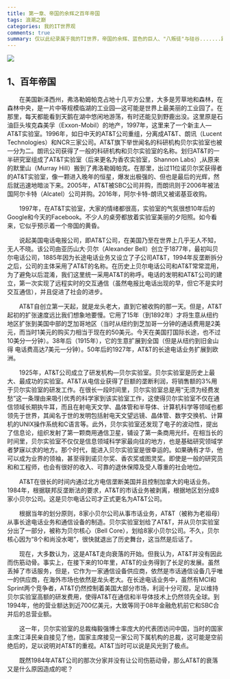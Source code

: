 ```yaml
---
title: 第一章、帝国的余辉之百年帝国
tags: 浪潮之巅
categories: 我的IT世界观
comments: true
summary: 仅以此纪录属于我的TI世界，帝国的余辉、蓝色的巨人、"八叛徒"与硅谷.......跟着我一起从AT&T开始吧。。
---
```


![](/images/AT&T.png)

## 1、百年帝国
<p>&emsp;&emsp;在美国新泽西州，弗洛勒姆帕克占地十几平方公里，大多是芳草地和森林，在森林中央，是一片中等规模临湖的工业园—这可能是世界上最美丽的工业园了。在那里，每天都能看到天鹅在湖中悠闲地游荡，有时还能见到野鹿出没。这里原是石油巨头埃克森美孚（Exxon-Mobil）的地产，1997年，这里来了一个新主人—AT&T实验室。1996年，如日中天的AT&T公司重组，分离成AT&T、朗讯（Lucent Technologies）和NCR三家公司。AT&T旗下举世闻名的科研机构贝尔实验室也被一分为二。朗讯公司获得了一般的科研机构和贝尔实验室的名称。划归AT&T的一半研究室组成了AT&T实验室（后来更名为香农实验室，Shannon Labs）,从原来的默里山（Murray Hill）搬到了弗洛勒姆帕克。在那里，出过11位诺贝尔奖获得者的AT&T实验室，像一颗进入晚年的恒星，爆发出极强的、但也是最后的光辉，然后就迅速地暗淡下来。2005年，AT&T被SBC公司并购，而朗讯则于2006年被法国阿尔卡特（Alcatel）公司并购。2016年，阿尔卡特-朗讯又被诺基亚收购。</p>

<p>&emsp;&emsp;1997年，在AT&T实验室，大家的情绪都很高，实验室的气氛很想10年后的Google和今天的Facebook。不少人的桌旁都放着实验室美丽的夕阳照。如今看来，它似乎预示着一个帝国的黄昏。</p>

<p>&emsp;&emsp;说起美国电话电报公司，即AT&T公司，在美国乃至在世界上几乎无人不知，无人不晓。该公司由亚历山大·贝尔（Alexander Bell）创立于1877年，最初叫贝尔电话公司，1885年因为长途电话业务又设立了子公司AT&T，1994年反垄断拆分之后，公司的主体采用了AT&T的名称。在历史上贝尔电话公司和AT&T常常混用，为了避免以后混淆，我们这里统一采用AT&T的称呼。电话的发明和AT&T公司的建立，第一次实现了远程实时的交互通信（虽然电报比电话出现的早，但它不是实时交互通信），并且促进了社会的进步。</p>

<p>&emsp;&emsp;AT&T自创立第一天起，就是龙头老大，直到它被收购的那一天。但是，AT&T起初的扩张速度远比我们想象地要慢。它用了15年（到1892年）才将生意从纽约地区扩张到美国中部的芝加哥地区（当时从纽约到芝加哥一分钟的通话费用是2美元，而当时1美元的购买力相当于现在的50美元。今天在美国打国际长途，也不过10美分一分钟）。38年后（1915年），它的生意扩展到全国（但是从纽约到旧金山得 电话费高达7美元一分钟）。50年后的1927年，AT&T的长途电话业务扩展到欧洲。</p>

<p>&emsp;&emsp;1925年，AT&T公司成立了研发机构—贝尔实验室。贝尔实验室是历史上最大、最成功的实验室。AT&T从电信业获得了巨额的垄断利润，将销售额的3%用于贝尔实验室的研发工作。在很长一段时间里，贝尔实验室总是用“无须为经费发愁”这一条理由来吸引优秀的科学家到该实验室工作，这使得贝尔实验室不仅在通信领域长期执牛耳，而且在射电天文学、晶体管和半导体、计算机科学等领域也都领先于世界，其闻名于世的发明包括射电天文望远镜、晶体管、数字交换机、计算机的UNIX操作系统和C语言等。此外，贝尔实验室还发现了电子的波动性，提出了信息论，组织发射了第一颗商用通信卫星，铺设了第一条商用光纤。在相当长的时间里，贝尔实验室不仅仅是信息领域科学家最向往的地方，也是基础研究领域学者梦寐以求的地方。那个时代，能进入贝尔实验室是很幸运的。如果确有才华，他可以成为业界的领袖，甚至得到诺贝尔奖、香农奖或图灵奖。即使是一般的研究员和和工程师，也会有很好的收入、可靠的退休保障及受人尊重的社会地位。</p>

<p>&emsp;&emsp;AT&T在很长的时间内通过北方电信垄断美国并且控制加拿大的电话业务。1984年，根据联邦反垄断法的要求，AT&T的市话业务被剥离，根据地区划分成8家小贝尔公司。这是贝尔电话公司才正式更名为AT&T公司。</p>

<p>&emsp;&emsp;根据当年的划分原则，8家小贝尔公司从事市话业务，AT&T（被称为老祖母）从事长途电话业务和通信设备的制造。贝尔实验室划给了AT&T，并从贝尔实验室分出了一部分，被称为贝尔核心（Bell Core），划给8家小贝尔公司。不久，贝尔核心因为“8个和尚没水喝”，很快就退出了历史舞台，这当然是后话了。</p>

<p>&emsp;&emsp;现在，大多数认为，这是AT&T走向衰落的开始。但我认为，AT&T并没有因此而伤筋动骨。事实上，在接下来的10年里，AT&T的业务得到了长足的发展。虽然丢掉了市话服务，但是，它作为一家通信设备供应商，依然是市话通信设备几乎唯一的供应商，在海外市场也依然是龙头老大。在长途电话业务中，虽然有MCI和Sprint两个竞争者，AT&T仍然控制着美国大部分市场，利润十分可观，足以维持贝尔实验室高额的研发费用，使得AT&T在通信和半导体技术上仍然领先全球。到1994年，他的营业额达到近700亿美元，大致等同于08年金融危机前它和SBC合并后的总营业额。</p>

<p>&emsp;&emsp;这一年，贝尔实验室的总裁梅毅强博士率庞大的代表团访问中国，当时的国家主席江泽民亲自接见了他，国家主席接见一家公司下属机构的总裁，这可能是空前绝后的，足以说明对AT&T的重视。AT&T当时可以说是风光到了极点。</p>

<p>&emsp;&emsp;既然1984年AT&T公司的那次分家并没有让公司伤筋动骨，那么AT&T的衰落又是什么原因造成的呢？</p>